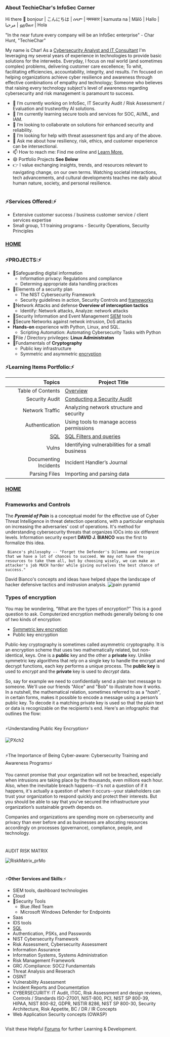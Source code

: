 ### About TechieChar's InfoSec Corner

Hi there 👋 bonjour | こんにちは | ሰላም | नमस्कार | kamusta na | Mālō | Hallo | مرحبا | ஹலோ | Hola

"In the near future every company will be an InfoSec enterprise" - Char Hunt, "TechieChar"

My name is Char! As a [Cybersecurity Analyst and IT Consultant](https://www.charhunt.org) I'm leveraging my several years of experience in technologies to provide basic solutions for the interwebs. Everyday, I focus on real world (and sometimes complex) problems, delivering customer care excellence; To whit, facilitating efficiencies, accountability, integrity, and results. I'm focused on helping organizations achieve cyber resilience and awareness through effective combinations of empathy and technology; Someone who believes that raising every technology subject's level of awareness regarding cybersecurity and risk management is paramount to success. 

- 🔭 I’m currently working on InfoSec, IT Security Audit / Risk Assessment / Evaluation and trustworthy AI solutions.
- 🌱 I’m currently learning secure tools and services for SOC, AI/ML, and IAM.
- 👯 I’m looking to collaborate on solutions foir enhanced security and reliability.
- 🤔 I’m looking for help with threat assessment tips and any of the above.
- 💬 Ask me about how resiliency, risk, ethics, and customer experience can be intersectional.
- 📫 How to reach me: Find me online and [Learn More.](https://solo.to/treadm1ll)
- 😄 Portfolio Projects **See Below**
- 👉 I value exchanging insights, trends, and resources relevant to navigating change, on our own terms.
Watching societal interactions, tech advancements, and cultural developments teaches me daily about human nature, society, and personal resilience.
#


### ⚡Services Offered:⚡

- Extensive customer success / business customer service / client services expertise
- Small group, 1:1 training programs - Security Operations, Security Principles


### [HOME](https://github.com/Char-Hunt/Char-Hunt)


##
### ⚡PROJECTS:⚡
- 🔭Safeguarding digital information
  - Information privacy: Regulations and compliance
  - Determing appropriate data handling practices
- 🔭Elements of a security plan
  - The NIST Cybersecurity Framework
  -  Security guidelines in action, Security Controls and [frameworks](https://github.com/Char-Hunt/Learning-Info-Sec#frameworks-and-controls)
- 🔭Network Attacks and defense **Overview of interception tactics**
  - Identify: Network attacks, Analyze: network attacks
- 🔭Security Information and Event Management [SIEM](https://github.com/Char-Hunt/SIEM-What-Is-It#siem-what-is-it) tools
 - 🔭Secure Networks against netwok intrusion, DoS attacks
- **Hands-on** experience with Python, Linux, and SQL.
  - Scripting Automation: Automating Cybersecurity Tasks with Python
- 🔭File / Directory privileges: **Linux Administraton**
- 🔭Fundamentals of **Cryptography**
  - Public key infrastructure
  - Symmetric and asymmetric [encryption](https://github.com/Char-Hunt/Learning-Info-Sec/blob/main/README.md#types-of-encryption)


### ⚡Learning Items Portfolio:⚡

|  Topics               |          Project Title                                                                                  |
|----------------------:|---------------------------------------------------------------------------------------------------------|
|  Table of Contents    | [Overview]( )                                                                                           |
|  Security Audit       | [Conducting a Security Audit]( )                                                                        |
|  Network Traffic      | Analyzing network structure and security                                                                |
|  Authentication       | Using tools to manage access permissions                                                                |
|  [SQL](https://github.com/Char-Hunt/special-guide) | [SQL Filters and queries](https://github.com/Char-Hunt/Data-Retrievals)    |
|  Vulns                | Identifying vulnerabilities for a small business                                                        |
|  Documenting Incidents| Incident Handler’s Journal                                                                              |
|  Parsing Files        | Importing and parsing data                                                                              |


### [HOME](https://github.com/Char-Hunt/Char-Hunt)

 
## 
### Frameworks and Controls
The **_Pyramid of Pain_** is a conceptual model for the effective use of Cyber Threat Intelligence in threat detection operations, with a particular emphasis on increasing the adversaries' cost of operations. It's method for understanding cybersecurity threats that organizes IOCs into six different levels. 
Information security expert **DAVID J. BIANCO** was the first to formalize this idea.

     Bianco's philosophy -- "Forget the Defender's Dilemma and recognize that we have a lot of chances to succeed. We may not have the resources to take them all, but by choosing wisely, we can make an attacker's job MUCH harder while giving ourselves the best chance of success."

David Bianco's concepts and ideas have helped shape the landscape of hacker defensive tactics and instrusion analysis.
![pain pyramid](https://github.com/Char-Hunt/Learning-Info-Sec/assets/138831832/c5567814-c8ad-485e-8e11-bcc12243d593)

### Types of encryption

You may be wondering, “What are the types of encryption?” This is a good question to ask. Computerized encryption methods generally belong to one of two kinds of encryption:

   - [Symmetric key encryption](https://github.com/Char-Hunt/Ecryption-Foundations/blob/main/README.md#ecryption-foundations)
   - Public key encryption

Public-key cryptography is sometimes called asymmetric cryptography. It is an encryption scheme that uses two mathematically related, but non-identical, keys. One is a **public** key and the other a **private** key. Unlike symmetric key algorithms that rely on a single key to handle the encrypt and decrypt functions, each key performs a unique process. The **public key** is used to _encrypt_ and the **private** key is used to _decrypt_ data. 

So, say for example we need to confidentially send a plain text message to someone. We'll use our friends "Alice" and "Bob" to illustrate how it works. In a nutshell, the mathematical relation, sometimes referred to as a "_hash_", in certain forms, makes it possible to encode a message using a person’s public key. To decode it a matching private key is used so that the plain text or data is recognizable on the recipients's end. Here's an infographic that outlines the flow: 
##
⚡Understanding Public Key Encryption⚡

![PXch2](https://github.com/Char-Hunt/Learning-Info-Sec/assets/138831832/875517cd-904b-4ad8-9997-3b02b9678225)

##
⚡The Importance of Being Cyber-aware: Cybersecurity Training and Awareness Programs⚡

You cannot promise that your organization will not be breached, especially when intrusions are taking place by the thousands, even millions each hour. Also, when the inevitable breach happens--it's not a question of if it happens, it's actually a question of when it occurs--your stakeholders can trust your organization to respond quickly and protect their interests. But you should be able to say that you’ve secured the infrastructure your organization’s sustainable growth depends on.

Companies and organizations are spending more on cybersecurity and privacy than ever before and as businesses are allocating resources accordingly on processes (governance), compliance, people, and technology.
#
AUDIT RISK MATRIX

![RiskMatrix_prMo](https://github.com/Char-Hunt/Learning-Info-Sec/assets/138831832/36014181-2ddd-4ed2-8705-804a7e5792b3)
#
⚡**Other Services and Skills**:⚡ 

- SIEM tools, dashboard technologies
- Cloud
- 🔭Security Tools
  - Blue /Red Team
  - Microsoft Windows Defender for Endpoints
- Saas
- IDS tools
- [SQL](https://github.com/Char-Hunt/special-guide)
- Authentication, PSKs, and Passwords
- NIST Cybersecurity Framework
- Risk Assessment, Cybersecurity Assessment
- Information Assurance
- Information Systems, Systems Administration
- Risk Management Framework
- GRC /Compliance: SOC2 Fundamentals
- Threat Analysis and Reserach
- OSINT
- Vulnerability Assessment
- Incident Reports and Documentation
- CYBERSECURITY: IT Audit, ITGC, Risk Assessment and design reviews, Controls / Standards ISO-27001, NIST-800, PCI, NIST SP 800-39, HIPAA, NIST 800-82, GDPR, NISTIR 8286, NIST SP 800-30, Security Architecture, Risk Appetite,  BC / DR / IR Concepts
- Web Application Security concepts (OWASP)

##
Visit these Helpful [Forums](https://github.com/Char-Hunt/Forums/blob/main/README.md#forums ) for further Learning & Development.
